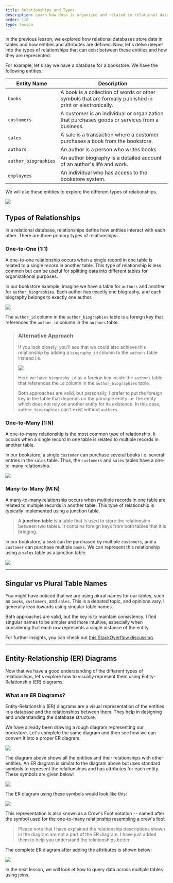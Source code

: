 ```yaml
---
title: Relationships and Types
description: Learn how data is organized and related in relational databases
order: 110
type: lesson
---
```


In the previous lesson, we explored how relational databases store data in tables and how entities and attributes are defined. Now, let's delve deeper into the types of relationships that can exist between these entities and how they are represented.

For example, let's say we have a database for a bookstore. We have the following entities:

| Entity Name          | Description                                                                                              |
| -------------------- | -------------------------------------------------------------------------------------------------------- |
| `books`              | A book is a collection of words or other symbols that are formally published in print or electronically. |
| `customers`          | A customer is an individual or organization that purchases goods or services from a business.            |
| `sales`              | A sale is a transaction where a customer purchases a book from the bookstore.                            |
| `authors`            | An author is a person who writes books.                                                                  |
| `author_biographies` | An author biography is a detailed account of an author's life and work.                                  |
| `employees`          | An individual who has access to the bookstore system.                                                    |

We will use these entities to explore the different types of relationships.

![](https://assets.roadmap.sh/guest/sample-bookstore-entities-ehg5t.png)

## Types of Relationships

In a relational database, relationships define how entities interact with each other. There are three primary types of relationships:

### One-to-One (1:1)

A one-to-one relationship occurs when a single record in one table is related to a single record in another table. This type of relationship is less common but can be useful for splitting data into different tables for organizational purposes.

In our bookstore example, imagine we have a table for `authors` and another for `author_biographies`. Each author has exactly one biography, and each biography belongs to exactly one author.

![](https://assets.roadmap.sh/guest/one-to-one-relationship-od19a.png)

The `author_id` column in the `author_biographies` table is a foreign key that references the `author_id` column in the `authors` table.

> ### Alternative Approach
>
> If you look closely, you'll see that we could also achieve this relationship by adding a `biography_id` column to the `authors` table instead i.e.
>
> ![](https://assets.roadmap.sh/guest/alternative-one-to-one-m6hl4.png)
>
> Here we have `biography_id` as a foreign key inside the `authors` table that references the `id` column in the `author_biographies` table.
>
> Both approaches are valid, but personally, I prefer to put the foreign key in the table that depends on the principle entity i.e. the entity which does not rely on another entity for its existence. In this case, `author_biographies` can't exist without `authors`.

### One-to-Many (1:N)

A one-to-many relationship is the most common type of relationship. It occurs when a single record in one table is related to multiple records in another table.

In our bookstore, a single `customer` can purchase several books i.e. several entries in the `sales` table. Thus, the `customers` and `sales` tables have a one-to-many relationship.

![](https://assets.roadmap.sh/guest/one-to-many-t326c.png)

### Many-to-Many (M:N)

A many-to-many relationship occurs when multiple records in one table are related to multiple records in another table. This type of relationship is typically implemented using a junction table.

> A **junction table** is a table that is used to store the relationship between two tables. It contains foreign keys from both tables that it is bridging.

In our bookstore, a `book` can be purchased by multiple `customers`, and a `customer` can purchase multiple `books`. We can represent this relationship using a `sales` table as a junction table.

![](https://assets.roadmap.sh/guest/many-to-many-c7ytk.png)

---

## Singular vs Plural Table Names

You might have noticed that we are using plural names for our tables, such as `books`, `customers`, and `sales`. This is a debated topic, and opinions vary. I generally lean towards using singular table names.

Both approaches are valid, but the key is to maintain consistency. I find singular names to be simpler and more intuitive, especially when considering that each row represents a single instance of the entity.

For further insights, you can check out [this StackOverflow discussion](https://stackoverflow.com/questions/338156/table-naming-dilemma-singular-vs-plural-names).

---

## Entity-Relationship (ER) Diagrams

Now that we have a good understanding of the different types of relationships, let's explore how to visually represent them using Entity-Relationship (ER) diagrams.

### What are ER Diagrams?

Entity-Relationship (ER) diagrams are a visual representation of the entities in a database and the relationships between them. They help in designing and understanding the database structure.

We have already been drawing a rough diagram representing our bookstore. Let's complete the same diagram and then see how we can convert it into a proper ER diagram.

[![](https://assets.roadmap.sh/guest/rough-erd-bookstore-6svpg.png)](https://assets.roadmap.sh/guest/rough-erd-bookstore-6svpg.png)

The diagram above shows all the entities and their relationships with other entities. An ER diagram is similar to the diagram above but uses standard symbols to represent the relationships and has attributes for each entity. These symbols are given below:

![](https://assets.roadmap.sh/guest/crowfoot-lugsr.png)

The ER diagram using these symbols would look like this:

[![](https://assets.roadmap.sh/guest/erd-bookstore-x8hin.png)](https://assets.roadmap.sh/guest/erd-bookstore-x8hin.png)

This representation is also known as a Crow's Foot notation -- named after the symbol used for the one-to-many relationship resembling a crow's foot.

> Please note that I have explained the relationship descriptions shown in the diagram are not a part of the ER diagram. I have just added them to help you understand the relationships better.

The complete ER diagram after adding the attributes is shown below:

[![](https://assets.roadmap.sh/guest/complete-bookstore-erd-vb0fp.png)](https://assets.roadmap.sh/guest/complete-bookstore-erd-vb0fp.png)

In the next lesson, we will look at how to query data across multiple tables using joins.